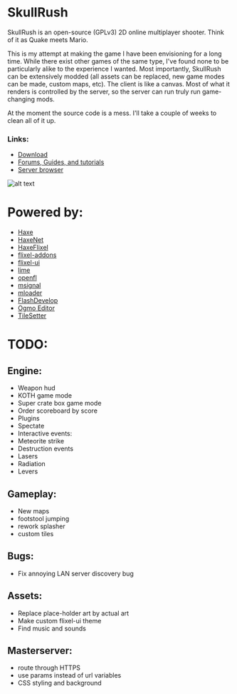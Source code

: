 # SkullRush
SkullRush is an open-source (GPLv3) 2D online multiplayer shooter. Think of it as Quake meets Mario.

This is my attempt at making the game I have been envisioning for a long time. While there exist
other games of the same type, I've found none to be particularly alike to the experience I wanted.
Most importantly, SkullRush can be extensively modded (all assets can be replaced, new game modes can
be made, custom maps, etc). The client is like a canvas. Most of what it renders is controlled by the server,
so the server can run truly run game-changing mods.

At the moment the source code is a mess. I'll take a couple of weeks to clean all of it up.

### Links:
* [Download](http://skullrush.elementfx.com/smf/index.php?topic=2.0)
* [Forums, Guides, and tutorials](http://skullrush.elementfx.com/smf/index.php)
* [Server browser](http://ms.skullrush.elementfx.com/)

![alt text](https://github.com/Ohmnivore/SkullRush/raw/master/SCREENSHOT.png "")

# Powered by:
* [Haxe](http://haxe.org/)
* [HaxeNet](https://github.com/Ohmnivore/HaxeNet)
* [HaxeFlixel](http://haxeflixel.com/)
* [flixel-addons](https://github.com/HaxeFlixel/flixel-addons)
* [flixel-ui](https://github.com/HaxeFlixel/flixel-ui)
* [lime](https://github.com/openfl/lime)
* [openfl](http://www.openfl.org/)
* [msignal](https://github.com/massiveinteractive/msignal)
* [mloader](https://github.com/massiveinteractive/mloader)
* [FlashDevelop](http://www.flashdevelop.org/)
* [Ogmo Editor](http://www.ogmoeditor.com/)
* [TileSetter](https://github.com/Ohmnivore/TileSetter)


# TODO:

## Engine:
* Weapon hud
* KOTH game mode
* Super crate box game mode
* Order scoreboard by score
* Plugins
* Spectate
* Interactive events:
 * Meteorite strike
 * Destruction events
 * Lasers
 * Radiation
 * Levers


## Gameplay:
* New maps
* footstool jumping
* rework splasher
* custom tiles


## Bugs:
* Fix annoying LAN server discovery bug


## Assets:
* Replace place-holder art by actual art
* Make custom flixel-ui theme
* Find music and sounds


## Masterserver:
* route through HTTPS
* use params instead of url variables
* CSS styling and background
